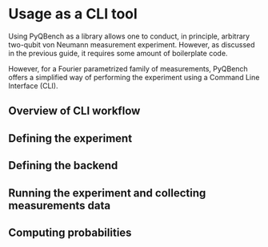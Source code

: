 # Usage as a CLI tool

Using PyQBench as a library allows one to conduct, in principle, arbitrary two-qubit von Neumann 
measurement experiment. However, as discussed in the previous guide, it requires some amount of 
boilerplate code.

However, for a Fourier parametrized family of measurements, PyQBench offers a simplified way of 
performing the experiment using a Command Line Interface (CLI).


## Overview of CLI workflow


## Defining the experiment


## Defining the backend


## Running the experiment and collecting measurements data


## Computing probabilities


## 

